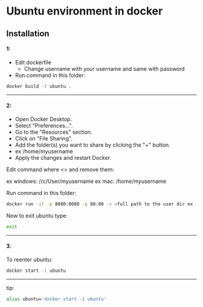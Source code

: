 # Ubuntu environment in docker
## Installation

#### 1:
- Edit dockerfile
    - Change username with your username and same with password
- Run command in this folder: 

```bash
docker build -t ubuntu .
```
------------------------------------

#### 2:
- Open Docker Desktop.
- Select "Preferences...".
- Go to the "Resources" section.
- Click on "File Sharing".
- Add the folder(s) you want to share by clicking the "+" button.
- ex /home/myusername
- Apply the changes and restart Docker.


Edit command where <> and remove them:

ex windows: //c/User/myusername
ex mac: /home/myusername

Run command in this folder:
```bash
docker run -it -p 8080:8080 -p 80:80 -v <full path to the user dir ex 1>:/home/<myusername> --name ubuntu ubuntu
```

Now to exit ubuntu type:
```bash
exit
```
------------------------------------

#### 3.

To reenter ubuntu: 
```bash
docker start -i ubuntu
```
------------------------------------
tip: 
```bash
alias ubuntu='docker start -i ubuntu'
```


